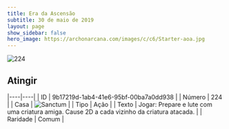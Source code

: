 ```yaml
---
title: Era da Ascensão
subtitle: 30 de maio de 2019
layout: page
show_sidebar: false
hero_image: https://archonarcana.com/images/c/c6/Starter-aoa.jpg
---
```


![224](https://cdn.keyforgegame.com/media/card_front/pt/435_224_CVH73X36HMGP_pt.png)

## Atingir

|----|----|
| ID | 9b17219d-1ab4-41e6-95bf-00ba7a0dd938 |
| Número | 224 |
| Casa | ![Sanctum](https://archonarcana.com/images/thumb/c/c7/Sanctum.png/22px-Sanctum.png "Santuário") |
| Tipo | Ação |
| Texto | Jogar: Prepare e lute com uma criatura amiga. Cause 2D a cada vizinho da criatura atacada. |
| Raridade | Comum |
